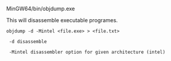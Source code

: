  MinGW64/bin/objdump.exe
 
 This will disassemble executable programes. 
 
 
    objdump -d -Mintel <file.exe> > <file.txt>
    
     -d disassemble
     
     -Mintel disassembler option for given architecture (intel)
 






















